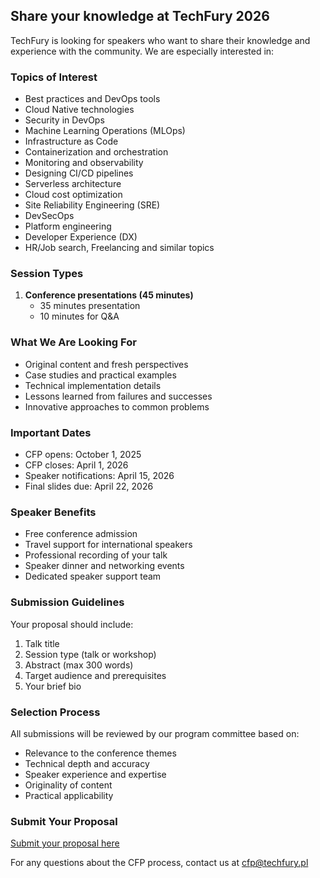<!--
.. title: Call for Papers (CFP)
.. slug: cfp
.. date: 2025-10-02 12:00:00 UTC
.. tags:
.. category:
.. link:
.. description: Information for TechFury conference speakers
.. type: text
-->

## Share your knowledge at TechFury 2026

TechFury is looking for speakers who want to share their knowledge and experience with the community. We are especially interested in:

### Topics of Interest

- Best practices and DevOps tools
- Cloud Native technologies
- Security in DevOps
- Machine Learning Operations (MLOps)
- Infrastructure as Code
- Containerization and orchestration
- Monitoring and observability
- Designing CI/CD pipelines
- Serverless architecture
- Cloud cost optimization
- Site Reliability Engineering (SRE)
- DevSecOps
- Platform engineering
- Developer Experience (DX)
- HR/Job search, Freelancing and similar topics

### Session Types

1. **Conference presentations (45 minutes)**
   - 35 minutes presentation
   - 10 minutes for Q&A

### What We Are Looking For

- Original content and fresh perspectives
- Case studies and practical examples
- Technical implementation details
- Lessons learned from failures and successes
- Innovative approaches to common problems

### Important Dates

- CFP opens: October 1, 2025
- CFP closes: April 1, 2026
- Speaker notifications: April 15, 2026
- Final slides due: April 22, 2026

### Speaker Benefits

- Free conference admission
- Travel support for international speakers
- Professional recording of your talk
- Speaker dinner and networking events
- Dedicated speaker support team

### Submission Guidelines

Your proposal should include:

1. Talk title
2. Session type (talk or workshop)
3. Abstract (max 300 words)
4. Target audience and prerequisites
5. Your brief bio

### Selection Process

All submissions will be reviewed by our program committee based on:

- Relevance to the conference themes
- Technical depth and accuracy
- Speaker experience and expertise
- Originality of content
- Practical applicability

### Submit Your Proposal

[Submit your proposal here](https://docs.google.com/forms/d/e/1FAIpQLSfkq8_XaaOXTWZ-lQWUl1yfkJt6Eh2allJRl99rtlvVvQfBGA/viewform?usp=dialog)

For any questions about the CFP process, contact us at cfp@techfury.pl